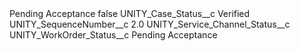 <?xml version="1.0" encoding="UTF-8"?>
<CustomMetadata xmlns="http://soap.sforce.com/2006/04/metadata" xmlns:xsi="http://www.w3.org/2001/XMLSchema-instance" xmlns:xsd="http://www.w3.org/2001/XMLSchema">
    <label>Pending Acceptance</label>
    <protected>false</protected>
    <values>
        <field>UNITY_Case_Status__c</field>
        <value xsi:type="xsd:string">Verified</value>
    </values>
    <values>
        <field>UNITY_SequenceNumber__c</field>
        <value xsi:type="xsd:double">2.0</value>
    </values>
    <values>
        <field>UNITY_Service_Channel_Status__c</field>
        <value xsi:nil="true"/>
    </values>
    <values>
        <field>UNITY_WorkOrder_Status__c</field>
        <value xsi:type="xsd:string">Pending Acceptance</value>
    </values>
</CustomMetadata>
